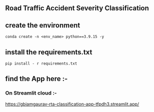 ## Road Traffic Accident Severity Classification


## create the environment

`conda create -n <env_name> python==3.9.15 -y`

## install the requirements.txt

`pip install - r requirements.txt`


## find the App here :- 


### On Streamlit cloud :-

https://gbiamgaurav-rta-classification-app-tfpdh3.streamlit.app/



